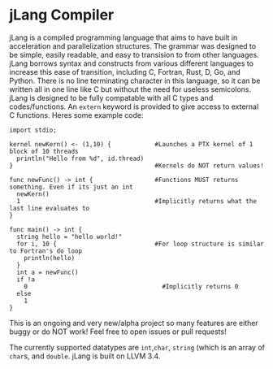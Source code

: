 jLang Compiler
========
jLang is a compiled programming language that aims to have built in acceleration and parallelization structures. The grammar was designed to be simple, easily readable, and easy to transision to from other languages. jLang borrows syntax and constructs from various different languages to increase this ease of transition, including C, Fortran, Rust, D, Go, and Python. There is no line terminating character in this language, so it can be written all in one line like C but without the need for useless semicolons. jLang is designed to be fully compatable with all C types and codes/functions. An `extern` keyword is provided to give access to external C functions.
Heres some example code:
```
import stdio;

kernel newKern() <- (1,10) {            #Launches a PTX kernel of 1 block of 10 threads
  println("Hello from %d", id.thread)
}                                       #Kernels do NOT return values!

func newFunc() -> int {                 #Functions MUST returns something. Even if its just an int
  newKern()
  1                                     #Implicitly returns what the last line evaluates to
}

func main() -> int {
  string hello = "hello world!"
  for i, 10 {                           #For loop structure is similar to Fortran's do loop
    println(hello)
  }
  int a = newFunc()
  if !a
    0                                     #Implicitly returns 0
  else
    1                                    
}

```
This is an ongoing and very new/alpha project so many features are either buggy or do NOT work! Feel free to open issues or pull requests!

The currently supported datatypes are `int`,`char`, `string` (which is an array of `char`s, and `double`.  jLang is built on LLVM 3.4. 
